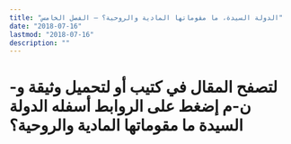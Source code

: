 ```yaml
---
title: "الدولة السيدة، ما مقوماتها المادية والروحية؟ – الفصل الخامس"
date: "2018-07-16"
lastmod: "2018-07-16"
description: ""
---
```

# **لتصفح المقال في كتيب أو لتحميل وثيقة و-ن-م إضغط على الروابط أسفله** **الدولة السيدة ما مقوماتها المادية والروحية؟**

###